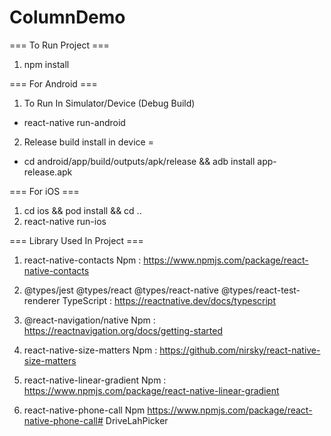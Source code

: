 # ColumnDemo

=== To Run Project ===

1. npm install

=== For Android ===

1. To Run In Simulator/Device (Debug Build) 
- react-native run-android

2. Release build install in device = 
- cd android/app/build/outputs/apk/release && adb install app-release.apk 

=== For iOS ===

1. cd ios && pod install && cd ..
2. react-native run-ios

=== Library Used In Project ===

1. react-native-contacts
Npm : https://www.npmjs.com/package/react-native-contacts

2. @types/jest @types/react @types/react-native @types/react-test-renderer
TypeScript : https://reactnative.dev/docs/typescript

3. @react-navigation/native
Npm : https://reactnavigation.org/docs/getting-started

4. react-native-size-matters
Npm : https://github.com/nirsky/react-native-size-matters 

5. react-native-linear-gradient
Npm : https://www.npmjs.com/package/react-native-linear-gradient

6. react-native-phone-call
Npm https://www.npmjs.com/package/react-native-phone-call# DriveLahPicker
